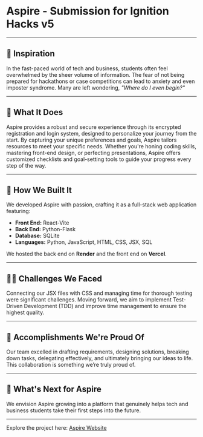 # Aspire - Submission for Ignition Hacks v5 #

---

## 🌟 **Inspiration**
In the fast-paced world of tech and business, students often feel overwhelmed by the sheer volume of information. The fear of not being prepared for hackathons or case competitions can lead to anxiety and even imposter syndrome. Many are left wondering, *"Where do I even begin?"*

---

## 🚀 **What It Does**
Aspire provides a robust and secure experience through its encrypted registration and login system, designed to personalize your journey from the start. By capturing your unique preferences and goals, Aspire tailors resources to meet your specific needs. Whether you're honing coding skills, mastering front-end design, or perfecting presentations, Aspire offers customized checklists and goal-setting tools to guide your progress every step of the way.

---

## 🔨 **How We Built It**
We developed Aspire with passion, crafting it as a full-stack web application featuring:
- **Front End:** React-Vite
- **Back End:** Python-Flask
- **Database:** SQLite
- **Languages:** Python, JavaScript, HTML, CSS, JSX, SQL

We hosted the back end on **Render** and the front end on **Vercel**.

---

## 🧗‍♂️ **Challenges We Faced**
Connecting our JSX files with CSS and managing time for thorough testing were significant challenges. Moving forward, we aim to implement Test-Driven Development (TDD) and improve time management to ensure the highest quality.

---

## 🎉 **Accomplishments We're Proud Of**
Our team excelled in drafting requirements, designing solutions, breaking down tasks, delegating effectively, and ultimately bringing our ideas to life. This collaboration is something we’re truly proud of.

---

## 🌱 **What's Next for Aspire**
We envision Aspire growing into a platform that genuinely helps tech and business students take their first steps into the future.

---

Explore the project here: [Aspire Website](https://ignition-hacks-v5.vercel.app/)
